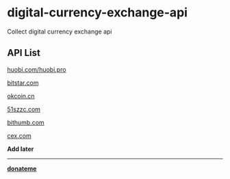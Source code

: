 # digital-currency-exchange-api

Collect digital currency exchange api

## API List

[huobi.com/huobi.pro](https://github.com/huobiapi/API_Docs)

[bitstar.com](https://github.com/bitstarcom/BitStar-API/wiki)

[okcoin.cn](https://www.okcoin.cn/rest_api.html)

[51szzc.com](https://github.com/51szzc/szzc-api-demo)

[bithumb.com](https://www.bithumb.com/u1/US127)

[cex.com](https://coding.net/u/byoneself/p/cex_api/git/tree/master)

**Add later**

---

[**donateme**](https://github.com/qyvlik/donateme)
